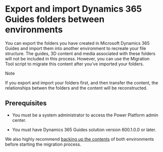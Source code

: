 

# Export and import Dynamics 365 Guides folders between environments

You can export the folders you have created in Microsoft Dynamics 365 Guides and import them into another environment to recreate your file structure. The guides, 3D 
content and media associated with these folders will not be included in this process. However, you can use the Migration Tool script to migrate this content after 
you’ve imported your folders.  

> [!NOTE]
> If you export and import your folders first, and then transfer the content, the relationships betwen the folders and the content will be reconstructed.

## Prerequisites 

- You must be a system administrator to access the Power Platform admin center.  

- You must have Dynamics 365 Guides solution version 600.1.0.0 or later.  

We also highly recommend [backing up the contents](https://docs.microsoft.com/power-platform/admin/backup-restore-environments#create-a-manual-backup) of both environments before starting the migration process.  
